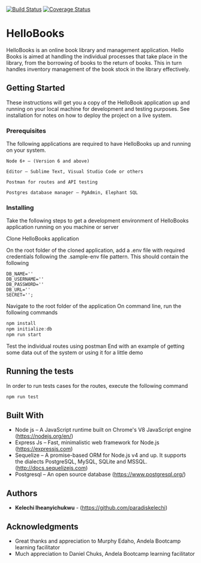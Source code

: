 [![Build Status](https://travis-ci.org/paradisekelechi/HelloBooks.svg?branch=chore%2F152720529%2Fhost-application)](https://travis-ci.org/paradisekelechi/HelloBooks)
[![Coverage Status](https://coveralls.io/repos/github/paradiskelechi/HelloBooks/badge.svg?branch=development)](https://coveralls.io/github/paradiskelechi/HelloBooks?branch=development)
# HelloBooks

HelloBooks is an online book library and management application. Hello Books is aimed at handling the individual processes that take place in the library, from the borrowing of books to the return of books. This in turn handles inventory management of the book stock in the library effectively. 


## Getting Started

These instructions will get you a copy of the HelloBook application up and running on your local machine for development and testing purposes. See installation for notes on how to deploy the project on a live system.

### Prerequisites

The following applications are required to have HelloBooks up and running on your system.

```
Node 6+ – (Version 6 and above)
```
```
Editor – Sublime Text, Visual Studio Code or others
```
```
Postman for routes and API testing
```
```
Postgres database manager – PgAdmin, Elephant SQL
```


### Installing

Take the following steps to get a development environment of HelloBooks application running on you machine or server 

Clone HelloBooks application 

On the root folder of the cloned application, add a .env file with required credentials following the .sample-env file pattern. This should contain the following 

```
DB_NAME=''
DB_USERNAME=''
DB_PASSWORD=''
DB_URL=''
SECRET='';
```
Navigate to the root folder of the application
On command line, run the following commands
```javascript
npm install
npm initialize:db
npm run start
```
Test the individual routes using postman
End with an example of getting some data out of the system or using it for a little demo

## Running the tests

In order to run tests cases for the routes, execute the following command
```javascript
npm run test
```

## Built With

* Node js – A JavaScript runtime built on Chrome's V8 JavaScript engine (https://nodejs.org/en/)
* Express Js – Fast, minimalistic web framework for Node.js (https://expressjs.com)
* Sequelize – A promise-based ORM for Node.js v4 and up. It supports the dialects PostgreSQL, MySQL, SQLite and MSSQL. (http://docs.sequelizejs.com)
* Postgresql – An open source database (https://www.postgresql.org/)

## Authors

* **Kelechi Iheanyichukwu** - (https://github.com/paradiskelechi)

## Acknowledgments

* Great thanks and appreciation to Murphy Edaho, Andela Bootcamp learning facilitator
* Much appreciation to Daniel Chuks, Andela Bootcamp learning facilitator



